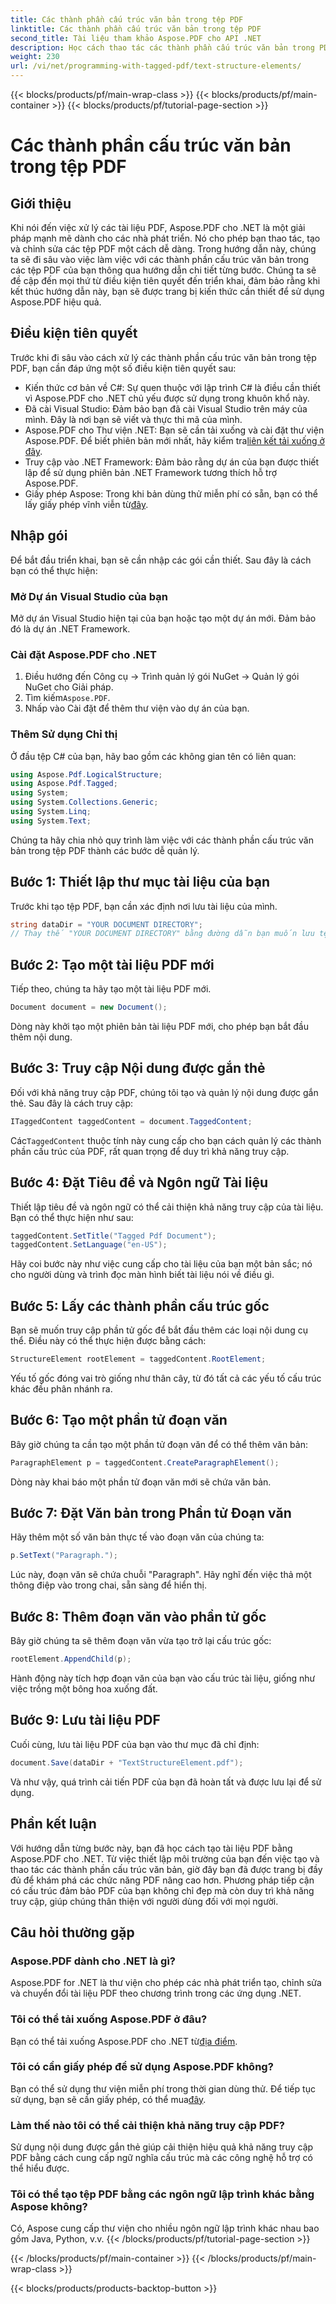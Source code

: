 ```yaml
---
title: Các thành phần cấu trúc văn bản trong tệp PDF
linktitle: Các thành phần cấu trúc văn bản trong tệp PDF
second_title: Tài liệu tham khảo Aspose.PDF cho API .NET
description: Học cách thao tác các thành phần cấu trúc văn bản trong PDF bằng Aspose.PDF cho .NET. Hướng dẫn từng bước này bao gồm mọi thứ bạn cần để tạo PDF có cấu trúc.
weight: 230
url: /vi/net/programming-with-tagged-pdf/text-structure-elements/
---
```


{{< blocks/products/pf/main-wrap-class >}}
{{< blocks/products/pf/main-container >}}
{{< blocks/products/pf/tutorial-page-section >}}

# Các thành phần cấu trúc văn bản trong tệp PDF

## Giới thiệu

Khi nói đến việc xử lý các tài liệu PDF, Aspose.PDF cho .NET là một giải pháp mạnh mẽ dành cho các nhà phát triển. Nó cho phép bạn thao tác, tạo và chỉnh sửa các tệp PDF một cách dễ dàng. Trong hướng dẫn này, chúng ta sẽ đi sâu vào việc làm việc với các thành phần cấu trúc văn bản trong các tệp PDF của bạn thông qua hướng dẫn chi tiết từng bước. Chúng ta sẽ đề cập đến mọi thứ từ điều kiện tiên quyết đến triển khai, đảm bảo rằng khi kết thúc hướng dẫn này, bạn sẽ được trang bị kiến thức cần thiết để sử dụng Aspose.PDF hiệu quả.

## Điều kiện tiên quyết

Trước khi đi sâu vào cách xử lý các thành phần cấu trúc văn bản trong tệp PDF, bạn cần đáp ứng một số điều kiện tiên quyết sau:

- Kiến thức cơ bản về C#: Sự quen thuộc với lập trình C# là điều cần thiết vì Aspose.PDF cho .NET chủ yếu được sử dụng trong khuôn khổ này.
- Đã cài Visual Studio: Đảm bảo bạn đã cài Visual Studio trên máy của mình. Đây là nơi bạn sẽ viết và thực thi mã của mình.
-  Aspose.PDF cho Thư viện .NET: Bạn sẽ cần tải xuống và cài đặt thư viện Aspose.PDF. Để biết phiên bản mới nhất, hãy kiểm tra[liên kết tải xuống ở đây](https://releases.aspose.com/pdf/net/).
- Truy cập vào .NET Framework: Đảm bảo rằng dự án của bạn được thiết lập để sử dụng phiên bản .NET Framework tương thích hỗ trợ Aspose.PDF.
-  Giấy phép Aspose: Trong khi bản dùng thử miễn phí có sẵn, bạn có thể lấy giấy phép vĩnh viễn từ[đây](https://purchase.aspose.com/buy).

## Nhập gói

Để bắt đầu triển khai, bạn sẽ cần nhập các gói cần thiết. Sau đây là cách bạn có thể thực hiện:

### Mở Dự án Visual Studio của bạn
Mở dự án Visual Studio hiện tại của bạn hoặc tạo một dự án mới. Đảm bảo đó là dự án .NET Framework.

### Cài đặt Aspose.PDF cho .NET
1. Điều hướng đến Công cụ -> Trình quản lý gói NuGet -> Quản lý gói NuGet cho Giải pháp.
2.  Tìm kiếm`Aspose.PDF`.
3. Nhấp vào Cài đặt để thêm thư viện vào dự án của bạn.

### Thêm Sử dụng Chỉ thị
Ở đầu tệp C# của bạn, hãy bao gồm các không gian tên có liên quan:

```csharp
using Aspose.Pdf.LogicalStructure;
using Aspose.Pdf.Tagged;
using System;
using System.Collections.Generic;
using System.Linq;
using System.Text;
```

Chúng ta hãy chia nhỏ quy trình làm việc với các thành phần cấu trúc văn bản trong tệp PDF thành các bước dễ quản lý.

## Bước 1: Thiết lập thư mục tài liệu của bạn

Trước khi tạo tệp PDF, bạn cần xác định nơi lưu tài liệu của mình.

```csharp
string dataDir = "YOUR DOCUMENT DIRECTORY";
// Thay thế "YOUR DOCUMENT DIRECTORY" bằng đường dẫn bạn muốn lưu tệp PDF của mình
```

## Bước 2: Tạo một tài liệu PDF mới

Tiếp theo, chúng ta hãy tạo một tài liệu PDF mới.

```csharp
Document document = new Document();
```

Dòng này khởi tạo một phiên bản tài liệu PDF mới, cho phép bạn bắt đầu thêm nội dung.

## Bước 3: Truy cập Nội dung được gắn thẻ

Đối với khả năng truy cập PDF, chúng tôi tạo và quản lý nội dung được gắn thẻ. Sau đây là cách truy cập:

```csharp
ITaggedContent taggedContent = document.TaggedContent;
```

 Các`TaggedContent` thuộc tính này cung cấp cho bạn cách quản lý các thành phần cấu trúc của PDF, rất quan trọng để duy trì khả năng truy cập.

## Bước 4: Đặt Tiêu đề và Ngôn ngữ Tài liệu

Thiết lập tiêu đề và ngôn ngữ có thể cải thiện khả năng truy cập của tài liệu. Bạn có thể thực hiện như sau:

```csharp
taggedContent.SetTitle("Tagged Pdf Document");
taggedContent.SetLanguage("en-US");
```

Hãy coi bước này như việc cung cấp cho tài liệu của bạn một bản sắc; nó cho người dùng và trình đọc màn hình biết tài liệu nói về điều gì.

## Bước 5: Lấy các thành phần cấu trúc gốc

Bạn sẽ muốn truy cập phần tử gốc để bắt đầu thêm các loại nội dung cụ thể. Điều này có thể thực hiện được bằng cách:

```csharp
StructureElement rootElement = taggedContent.RootElement;
```

Yếu tố gốc đóng vai trò giống như thân cây, từ đó tất cả các yếu tố cấu trúc khác đều phân nhánh ra.

## Bước 6: Tạo một phần tử đoạn văn

Bây giờ chúng ta cần tạo một phần tử đoạn văn để có thể thêm văn bản:

```csharp
ParagraphElement p = taggedContent.CreateParagraphElement();
```

Dòng này khai báo một phần tử đoạn văn mới sẽ chứa văn bản.

## Bước 7: Đặt Văn bản trong Phần tử Đoạn văn

Hãy thêm một số văn bản thực tế vào đoạn văn của chúng ta:

```csharp
p.SetText("Paragraph.");
```

Lúc này, đoạn văn sẽ chứa chuỗi "Paragraph". Hãy nghĩ đến việc thả một thông điệp vào trong chai, sẵn sàng để hiển thị.

## Bước 8: Thêm đoạn văn vào phần tử gốc

Bây giờ chúng ta sẽ thêm đoạn văn vừa tạo trở lại cấu trúc gốc:

```csharp
rootElement.AppendChild(p);
```

Hành động này tích hợp đoạn văn của bạn vào cấu trúc tài liệu, giống như việc trồng một bông hoa xuống đất.

## Bước 9: Lưu tài liệu PDF

Cuối cùng, lưu tài liệu PDF của bạn vào thư mục đã chỉ định:

```csharp
document.Save(dataDir + "TextStructureElement.pdf");
```

Và như vậy, quá trình cải tiến PDF của bạn đã hoàn tất và được lưu lại để sử dụng.

## Phần kết luận

Với hướng dẫn từng bước này, bạn đã học cách tạo tài liệu PDF bằng Aspose.PDF cho .NET. Từ việc thiết lập môi trường của bạn đến việc tạo và thao tác các thành phần cấu trúc văn bản, giờ đây bạn đã được trang bị đầy đủ để khám phá các chức năng PDF nâng cao hơn. Phương pháp tiếp cận có cấu trúc đảm bảo PDF của bạn không chỉ đẹp mà còn duy trì khả năng truy cập, giúp chúng thân thiện với người dùng đối với mọi người. 

## Câu hỏi thường gặp

### Aspose.PDF dành cho .NET là gì?  
Aspose.PDF for .NET là thư viện cho phép các nhà phát triển tạo, chỉnh sửa và chuyển đổi tài liệu PDF theo chương trình trong các ứng dụng .NET.

### Tôi có thể tải xuống Aspose.PDF ở đâu?  
 Bạn có thể tải xuống Aspose.PDF cho .NET từ[địa điểm](https://releases.aspose.com/pdf/net/).

### Tôi có cần giấy phép để sử dụng Aspose.PDF không?  
Bạn có thể sử dụng thư viện miễn phí trong thời gian dùng thử. Để tiếp tục sử dụng, bạn sẽ cần giấy phép, có thể mua[đây](https://purchase.aspose.com/buy).

### Làm thế nào tôi có thể cải thiện khả năng truy cập PDF?  
Sử dụng nội dung được gắn thẻ giúp cải thiện hiệu quả khả năng truy cập PDF bằng cách cung cấp ngữ nghĩa cấu trúc mà các công nghệ hỗ trợ có thể hiểu được.

### Tôi có thể tạo tệp PDF bằng các ngôn ngữ lập trình khác bằng Aspose không?  
Có, Aspose cung cấp thư viện cho nhiều ngôn ngữ lập trình khác nhau bao gồm Java, Python, v.v.
{{< /blocks/products/pf/tutorial-page-section >}}

{{< /blocks/products/pf/main-container >}}
{{< /blocks/products/pf/main-wrap-class >}}

{{< blocks/products/products-backtop-button >}}
